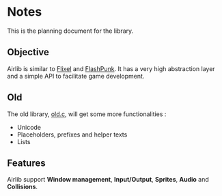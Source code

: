 # Notes

This is the planning document for the library.

## Objective

Airlib is similar to [Flixel](https://flixel.org/) and [FlashPunk](http://useflashpunk.net/). It has a very high abstraction layer and a simple API to facilitate game development.

## Old

The old library, [old.c](../src/old.c), will get some more functionalities :

- Unicode
- Placeholders, prefixes and helper texts
- Lists

## Features

Airlib support **Window management**, **Input/Output**, **Sprites**, **Audio** and  **Collisions**.
